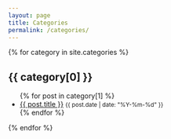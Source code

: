 ```yaml
---
layout: page
title: Categories
permalink: /categories/
---
```


<div class="categories">
  {% for category in site.categories %}
    <div class="category">
      <h2 id="{{ category[0] }}">{{ category[0] }}</h2>
      <ul>
        {% for post in category[1] %}
          <li>
            <a href="{{ post.url | relative_url }}">{{ post.title }}</a>
            <small>{{ post.date | date: "%Y-%m-%d" }}</small>
          </li>
        {% endfor %}
      </ul>
    </div>
  {% endfor %}
</div>